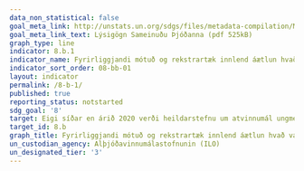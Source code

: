 ```yaml
---
data_non_statistical: false
goal_meta_link: http://unstats.un.org/sdgs/files/metadata-compilation/Metadata-Goal-8.pdf
goal_meta_link_text: Lýsigögn Sameinuðu Þjóðanna (pdf 525kB)
graph_type: line
indicator: 8.b.1
indicator_name: Fyrirliggjandi mótuð og rekstrartæk innlend áætlun hvað varðar atvinnumál ungmenna, annaðhvort sem sérstök áætlun eða sem hluti af innlendri atvinnuáætlun.
indicator_sort_order: 08-bb-01
layout: indicator
permalink: /8-b-1/
published: true
reporting_status: notstarted
sdg_goal: '8'
target: Eigi síðar en árið 2020 verði heildarstefnu um atvinnumál ungmenna hrundið í framkvæmd og atvinnusáttmáli Alþjóðavinnumálastofnunarinnar kominn til framkvæmda.
target_id: 8.b
graph_title: Fyrirliggjandi mótuð og rekstrartæk innlend áætlun hvað varðar atvinnumál ungmenna, annaðhvort sem sérstök áætlun eða sem hluti af innlendri atvinnuáætlun.
un_custodian_agency: Alþjóðavinnumálastofnunin (ILO)
un_designated_tier: '3'
---
```


